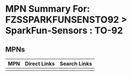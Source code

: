 



# MPN Summary For: FZSSPARKFUNSENSTO92 > SparkFun-Sensors : TO-92

## MPNs
  

|MPN|Direct Links|Search Links|
| :--- | :--- | :--- |
||||
